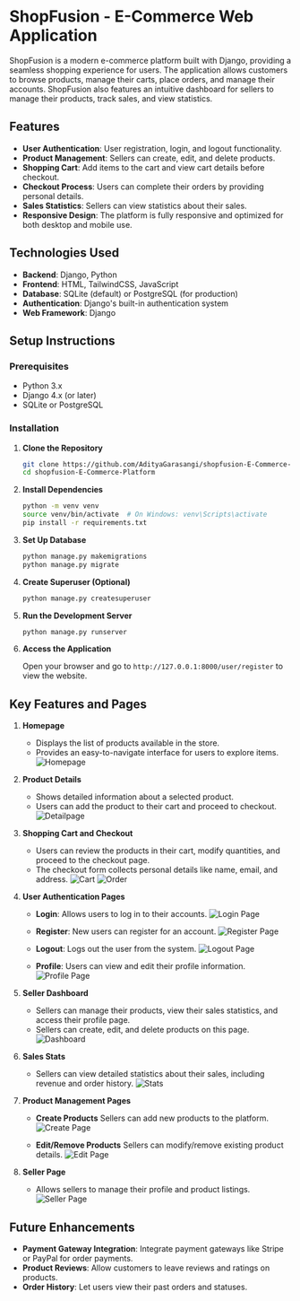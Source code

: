 # ShopFusion - E-Commerce Web Application

ShopFusion is a modern e-commerce platform built with Django, providing a seamless shopping experience for users. The application allows customers to browse products, manage their carts, place orders, and manage their accounts. ShopFusion also features an intuitive dashboard for sellers to manage their products, track sales, and view statistics.

## Features

- **User Authentication**: User registration, login, and logout functionality.
- **Product Management**: Sellers can create, edit, and delete products.
- **Shopping Cart**: Add items to the cart and view cart details before checkout.
- **Checkout Process**: Users can complete their orders by providing personal details.
- **Sales Statistics**: Sellers can view statistics about their sales.
- **Responsive Design**: The platform is fully responsive and optimized for both desktop and mobile use.

## Technologies Used

- **Backend**: Django, Python
- **Frontend**: HTML, TailwindCSS, JavaScript
- **Database**: SQLite (default) or PostgreSQL (for production)
- **Authentication**: Django's built-in authentication system
- **Web Framework**: Django


## Setup Instructions

### Prerequisites

- Python 3.x
- Django 4.x (or later)
- SQLite or PostgreSQL

### Installation

1. **Clone the Repository**

   ```bash
   git clone https://github.com/AdityaGarasangi/shopfusion-E-Commerce-Platform.git
   cd shopfusion-E-Commerce-Platform

2. **Install Dependencies**

   ```bash
   python -m venv venv
   source venv/bin/activate  # On Windows: venv\Scripts\activate
   pip install -r requirements.txt

3. **Set Up Database**

   ```bash
   python manage.py makemigrations
   python manage.py migrate

4. **Create Superuser (Optional)**

   ```bash
   python manage.py createsuperuser

5. **Run the Development Server**

   ```bash
   python manage.py runserver

6. **Access the Application**

   Open your browser and go to ```http://127.0.0.1:8000/user/register``` to view the website.


## Key Features and Pages

1. **Homepage**
   * Displays the list of products available in the store.
   * Provides an easy-to-navigate interface for users to explore items.
   ![Homepage](images/Home.png)


2. **Product Details**
   * Shows detailed information about a selected product.
   * Users can add the product to their cart and proceed to checkout.
     ![Detailpage](images/Details.png)


3. **Shopping Cart and Checkout**
   * Users can review the products in their cart, modify quantities, and proceed to the checkout page.
   * The checkout form collects personal details like name, email, and address.
     ![Cart](images/Cart.png)
     ![Order](images/Order.png)


4. **User Authentication Pages**
   * **Login**: Allows users to log in to their accounts.
     ![Login Page](images/Login.png)
     
   * **Register**: New users can register for an account.
     ![Register Page](images/Register.png)
     
   * **Logout**: Logs out the user from the system.
     ![Logout Page](images/Logout.png)
     
   * **Profile**: Users can view and edit their profile information.
     ![Profile Page](images/Profile.png)


5. **Seller Dashboard**
   * Sellers can manage their products, view their sales statistics, and access their profile page.
   * Sellers can create, edit, and delete products on this page.
     ![Dashboard](images/Dashboard.png)


6. **Sales Stats**
   * Sellers can view detailed statistics about their sales, including revenue and order history.
     ![Stats](images/Stats.png)


7. **Product Management Pages**
   * **Create Products** Sellers can add new products to the platform.
     ![Create Page](images/Create.png)

   * **Edit/Remove Products** Sellers can modify/remove existing product details.
     ![Edit Page](images/Edit.png)
  

8. **Seller Page**
   * Allows sellers to manage their profile and product listings.
     ![Seller Page](images/Seller.png)


## Future Enhancements
   * **Payment Gateway Integration**: Integrate payment gateways like Stripe or PayPal for order payments.
   * **Product Reviews**: Allow customers to leave reviews and ratings on products.
   * **Order History**: Let users view their past orders and statuses.
